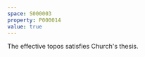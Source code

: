```yaml
---
space: S000003
property: P000014
value: true
---
```

The effective topos satisfies Church's thesis.
